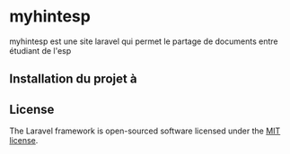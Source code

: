 <h1>myhintesp</h1>
<a></a>

<p> myhintesp est une site laravel qui permet le partage de documents entre étudiant de l'esp </p>

<h2>Installation du projet à </h2>

## License

The Laravel framework is open-sourced software licensed under the [MIT license](https://opensource.org/licenses/MIT).

